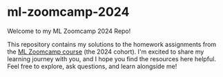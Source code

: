 # ml-zoomcamp-2024

Welcome to my ML Zoomcamp 2024 Repo!

This repository contains my solutions to the homework assignments from the [ML Zoomcamp course](https://github.com/DataTalksClub/machine-learning-zoomcamp) (the 2024 cohort). I'm excited to share my learning journey with you, and I hope you find the resources here helpful. Feel free to explore, ask questions, and learn alongside me!

